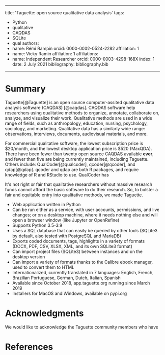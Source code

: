 <!--
Preview this with https://whedon.theoj.org/
-->

---
title: 'Taguette: open source qualitative data analysis'
tags:
  - Python
  - qualitative
  - CAQDAS
  - SQLite
  - qual
authors:
  - name: Rémi Rampin
    orcid: 0000-0002-0524-2282
    affiliation: 1
  - name: Vicky Ramin
    affiliation: 1
affiliations:
 - name: Independent Researcher
   orcid: 0000-0003-4298-168X
   index: 1
date: 2 July 2021
bibliography: bibliography.bib
---

# Summary
 
Taguette[@Taguette] is an open source computer-assited qualitative data analysis software (CAQDAS) [@caqdas]. CAQDAS software help researchers using qualitative methods to organize, annotate, collaborate on, analyze, and visualize their work. Qualitative methods are used in a wide range of fields, such as anthropology, education, nursing, psychology, sociology, and marketing. Qualitative data has a similarly wide range: observations, interviews, documents, audiovisual materials, and more. 

For commercial qualitative software, the lowest subscription price is $20/month, and the lowest desktop application price is $520 (MaxQDA). There have been fewer than twenty open source CAQDAS available **ever**, and fewer than five are being currently maintained, including Taguette. Others include: QualCoder[@qualcoder], qcoder[@qcoder], and qdap[@qdap]. qcoder and qdap are both R packages, and require knowledge of R and RStudio to use. QualCoder has


It's not right or fair that qualitative researchers without massive research funds cannot afford the basic software to do their research. So, to bolster a fair and equitable entry into qualitative methods, we made Taguette.

* Web application written in Python
* Can be run either as a service, with user accounts, permissions, and live changes; or on a desktop machine, where it needs nothing else and will open a browser window (like Jupyter or OpenRefine)
* Supports Python 3.5-3.9
* Uses a SQL database that can easily be queried by other tools (SQLite3 by default, also tested with PostgreSQL and MariaDB)
* Exports coded documents, tags, highlights in a variety of formats (DOCX, PDF, CSV, XLSX, XML, and its own SQLite3 format)
* Can import project files (SQLite3) between instances and on the desktop version
* Can import a variety of formats thanks to the Calibre ebook manager, used to convert them to HTML
* Internationalized, currently translated in 7 languages: English, French, Brazilian Portuguese, German, Dutch, Italian, Spanish
* Available since October 2018, app.taguette.org running since March 2019
* Installers for MacOS and Windows, available on pypi.org

# Acknowledgments
We would like to acknowledge the Taguette community members who have 

# References
